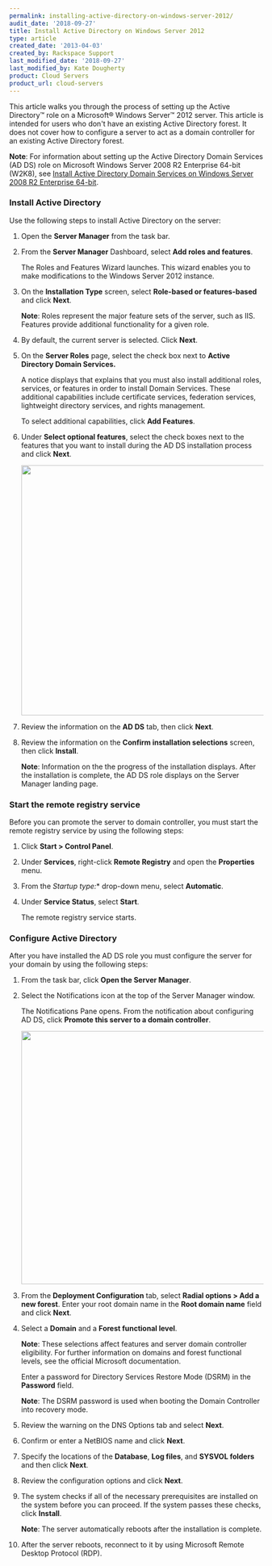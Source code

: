 ```yaml
---
permalink: installing-active-directory-on-windows-server-2012/
audit_date: '2018-09-27'
title: Install Active Directory on Windows Server 2012
type: article
created_date: '2013-04-03'
created_by: Rackspace Support
last_modified_date: '2018-09-27'
last_modified_by: Kate Dougherty
product: Cloud Servers
product_url: cloud-servers
---
```


This article walks you through the process of setting up the Active
Directory&trade; role on a Microsoft&reg; Windows Server&trade; 2012 server.
This article is intended for users who don't have an existing Active Directory
forest. It does not cover how to configure a server to act as a domain
controller for an existing Active Directory forest.

**Note**: For information about setting up the Active Directory Domain
Services (AD DS) role on Microsoft Windows Server 2008 R2 Enterprise 64-bit (W2K8), see [Install Active Directory Domain Services on Windows Server 2008
R2 Enterprise
64-bit](/how-to/installing-active-directory-domain-services-on-windows-server-2008-r2-enterprise-64-bit).

### Install Active Directory

Use the following steps to install Active Directory on the server:

1. Open the **Server Manager** from the task bar.

2. From the **Server Manager** Dashboard, select **Add roles and features**.

    The Roles and Features Wizard launches. This wizard enables you to
    make modifications to the Windows Server 2012 instance.

3. On the **Installation Type** screen, select **Role-based or
   features-based** and click **Next**.

    **Note**: Roles represent the major feature sets of the server, such as
    IIS. Features provide additional functionality for a given role.

4. By default, the current server is selected. Click **Next**.

5. On the **Server Roles** page, select the check box next to **Active
   Directory Domain Services.**

    A notice displays that explains that you must also install additional
    roles, services, or features in order to install Domain Services. These
    additional capabilities include certificate services, federation services,
    lightweight directory services, and rights management.

    To select additional capabilities, click **Add Features**.

6. Under **Select optional features**, select the check boxes next to the
   features that you want to install during the AD DS installation process and
   click **Next**.

    <img src="{% asset_path cloud-servers/installing-active-directory-on-windows-server-2012/features_0.png %}" width="700" height="496" />

7. Review the information on the **AD DS** tab, then click **Next**.

8. Review the information on the **Confirm installation selections** screen,
   then click **Install**.

    **Note**: Information on the the progress of the installation displays.
    After the installation is complete, the AD DS role displays on the Server
    Manager landing page.

### Start the remote registry service

Before you can promote the server to domain controller, you must start the
remote registry service by using the following steps:

1. Click **Start > Control Panel**.

2. Under **Services**, right-click **Remote Registry** and open the
   **Properties** menu.

3. From the *Startup type:** drop-down menu, select **Automatic**.

4. Under **Service Status**, select **Start**.

    The remote registry service starts.

### Configure Active Directory

After you have installed the AD DS role you must configure the server
for your domain by using the following steps:

1. From the task bar, click **Open the Server Manager**.

2. Select the Notifications icon at the top of the Server Manager window.

    The Notifications Pane opens. From the notification about configuring AD DS, click **Promote this server to a domain controller**.

    <img src="{% asset_path cloud-servers/installing-active-directory-on-windows-server-2012/promote.png %}" width="705" height="502" />

3. From the **Deployment Configuration** tab, select **Radial options > Add a
   new forest**. Enter your root domain name in the **Root domain name** field
   and click **Next**.

4. Select a **Domain** and a **Forest functional level**.

    **Note**: These selections affect features and server domain controller
    eligibility. For further information on domains and forest functional
    levels, see the official Microsoft documentation.

    Enter a password for Directory Services Restore Mode (DSRM) in the **Password** field.

    **Note**: The DSRM password is used when booting the Domain Controller
    into recovery mode.

5. Review the warning on the DNS Options tab and select **Next**.

6. Confirm or enter a NetBIOS name and click **Next**.

7. Specify the locations of the **Database**, **Log files**, and **SYSVOL
   folders** and then click **Next**.

8. Review the configuration options and click **Next**.

9. The system checks if all of the necessary prerequisites are installed on
   the system before you can proceed. If the system passes these checks, click
   **Install**.

    **Note**: The server automatically reboots after the installation is
    complete.

10. After the server reboots, reconnect to it by using Microsoft Remote Desktop
    Protocol (RDP).
